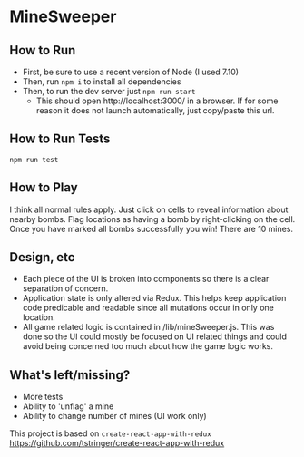 # MineSweeper

## How to Run
* First, be sure to use a recent version of Node (I used 7.10)
* Then, run `npm i` to install all dependencies
* Then, to run the dev server just `npm run start`
    * This should open http://localhost:3000/ in a browser. If for some reason it does not launch automatically, just copy/paste this url.

## How to Run Tests
`npm run test`


## How to Play
I think all normal rules apply.  Just click on cells to reveal information about nearby bombs.  Flag locations as having a bomb by right-clicking on the cell.  Once you have marked all bombs successfully you win!  There are 10 mines.

## Design, etc
* Each piece of the UI is broken into components so there is a clear separation of concern.
* Application state is only altered via Redux.  This helps keep application code predicable and readable since all mutations occur in only one location.
* All game related logic is contained in /lib/mineSweeper.js.  This was done so the UI could mostly be focused on UI related things and could avoid being concerned too much about how the game logic works.

## What's left/missing?
* More tests
* Ability to 'unflag' a mine
* Ability to change number of mines (UI work only)

This project is based on `create-react-app-with-redux`
https://github.com/tstringer/create-react-app-with-redux
